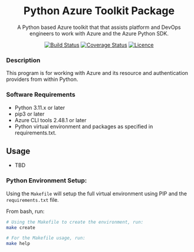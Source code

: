<div align="center">

# Python Azure Toolkit Package

A Python based Azure toolkit that that assists platform and DevOps engineers to work with Azure and the Azure Python SDK.

[![Build Status](https://github.com/AaronSaikovski/pyazuretoolkit/workflows/build/badge.svg)](https://github.com/AaronSaikovski/pyazuretoolkit/actions)
[![Coverage Status](https://coveralls.io/repos/github/AaronSaikovski/pyazuretoolkit/badge.svg?branch=main)](https://coveralls.io/github/AaronSaikovski/pyazuretoolkit?branch=main)
[![Licence](https://img.shields.io/github/license/AaronSaikovski/pyazuretoolkit)](LICENSE)

</div>


### Description

This program is for working with Azure and its resource and authentication providers from within Python.

### Software Requirements

- Python 3.11.x or later
- pip3 or later
- Azure CLI tools 2.48.1 or later
- Python virtual environment and packages as specified in requirements.txt.

## Usage

- TBD

### Python Environment Setup:

Using the `Makefile` will setup the full virtual environment using PIP and the `requirements.txt` file.

From bash, run:

```bash
# Using the Makefile to create the environment, run:
make create

# For the Makefile usage, run:
make help
```

